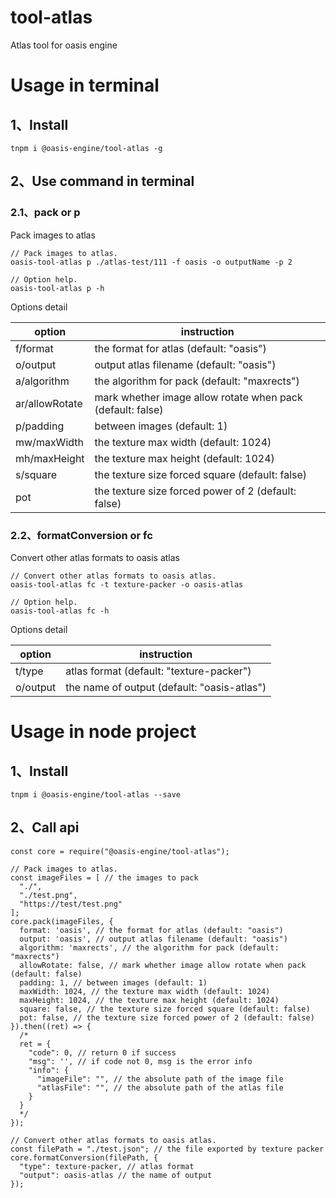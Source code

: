 # tool-atlas
Atlas tool for oasis engine

# Usage in terminal

## 1、Install

```
tnpm i @oasis-engine/tool-atlas -g
```

## 2、Use command in terminal

### 2.1、pack or p
Pack images to atlas
```
// Pack images to atlas.
oasis-tool-atlas p ./atlas-test/111 -f oasis -o outputName -p 2

// Option help.
oasis-tool-atlas p -h
```
Options detail

| option | instruction |
| --- | --- |
|f/format|the format for atlas (default: "oasis")|
|o/output|output atlas filename (default: "oasis")|
|a/algorithm|the algorithm for pack (default: "maxrects")|
|ar/allowRotate|mark whether image allow rotate when pack (default: false)|
|p/padding|between images (default: 1)|
|mw/maxWidth|the texture max width (default: 1024)|
|mh/maxHeight|the texture max height (default: 1024)|
|s/square|the texture size forced square (default: false)|
|pot|the texture size forced power of 2 (default: false)|

### 2.2、formatConversion or fc
Convert other atlas formats to oasis atlas
```
// Convert other atlas formats to oasis atlas.
oasis-tool-atlas fc -t texture-packer -o oasis-atlas

// Option help.
oasis-tool-atlas fc -h
```
Options detail

| option | instruction |
| --- | --- |
|t/type|atlas format (default: "texture-packer")|
|o/output|the name of output (default: "oasis-atlas")|


# Usage in node project
## 1、Install

```
tnpm i @oasis-engine/tool-atlas --save
```

## 2、Call api

```
const core = require("@oasis-engine/tool-atlas");

// Pack images to atlas.
const imageFiles = [ // the images to pack
  "./",
  "./test.png",
  "https://test/test.png"
];
core.pack(imageFiles, {
  format: 'oasis', // the format for atlas (default: "oasis")
  output: 'oasis', // output atlas filename (default: "oasis")
  algorithm: 'maxrects', // the algorithm for pack (default: "maxrects")
  allowRotate: false, // mark whether image allow rotate when pack (default: false)
  padding: 1, // between images (default: 1)
  maxWidth: 1024, // the texture max width (default: 1024)
  maxHeight: 1024, // the texture max height (default: 1024)
  square: false, // the texture size forced square (default: false)
  pot: false, // the texture size forced power of 2 (default: false)
}).then((ret) => {
  /*
  ret = {
    "code": 0, // return 0 if success
    "msg": '', // if code not 0, msg is the error info
    "info": {
      "imageFile": "", // the absolute path of the image file
      "atlasFile": "", // the absolute path of the atlas file
    }
  }
  */
});

// Convert other atlas formats to oasis atlas.
const filePath = "./test.json"; // the file exported by texture packer
core.formatConversion(filePath, {
  "type": texture-packer, // atlas format
  "output": oasis-atlas // the name of output
});
```

